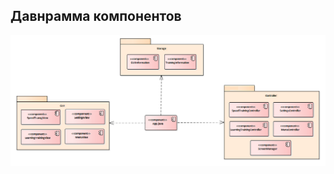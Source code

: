 ## Давнрамма компонентов
![Компонент](https://github.com/AnastasiaKviatsinskaya/tritpo/blob/master/Diagrams/Components/Components.png) <br/>

